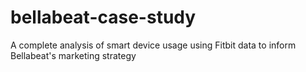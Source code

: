 # bellabeat-case-study
A complete analysis of smart device usage using Fitbit data to inform Bellabeat's marketing strategy
